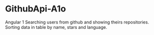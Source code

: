 # GithubApi-A1o
Angular 1
Searching users from github and showing theirs repositories.
Sorting data in table by name, stars and language.
